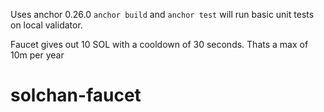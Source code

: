 Uses anchor 0.26.0
`anchor build` and `anchor test` will run basic unit tests on local validator.

Faucet gives out 10 SOL with a cooldown of 30 seconds. Thats a max of 10m per year
# solchan-faucet
